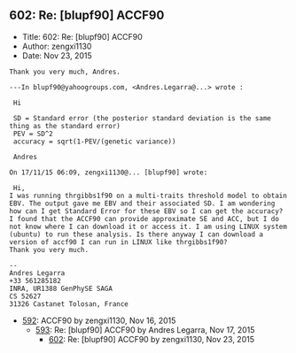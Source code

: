 ## 602: Re: [blupf90] ACCF90

- Title: 602: Re: [blupf90] ACCF90
- Author: zengxi1130
- Date: Nov 23, 2015

```
Thank you very much, Andres.

---In blupf90@yahoogroups.com, <Andres.Legarra@...> wrote :

 Hi

 SD = Standard error (the posterior standard deviation is the same thing as the standard error)
 PEV = SD^2
 accuracy = sqrt(1-PEV/(genetic variance))

 Andres

On 17/11/15 06:09, zengxi1130@... [blupf90] wrote:

 Hi,
I was running thrgibbs1f90 on a multi-traits threshold model to obtain EBV. The output gave me EBV and their associated SD. I am wondering how can I get Standard Error for these EBV so I can get the accuracy? I found that the ACCF90 can provide approximate SE and ACC, but I do not know where I can download it or access it. I am using LINUX system (ubuntu) to run these analysis. Is there anyway I can download a version of accf90 I can run in LINUX like thrgibbs1f90?
Thank you very much.  

-- 
Andres Legarra
+33 561285182
INRA, UR1388 GenPhySE SAGA
CS 52627
31326 Castanet Tolosan, France 
```

- [592](0592.md): ACCF90 by zengxi1130, Nov 16, 2015
    - [593](0593.md): Re: [blupf90] ACCF90 by Andres Legarra, Nov 17, 2015
        - [602](0602.md): Re: [blupf90] ACCF90 by zengxi1130, Nov 23, 2015
